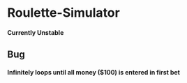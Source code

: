# Roulette-Simulator

#### Currently Unstable

## Bug
#### Infinitely loops until all money ($100) is entered in first bet
